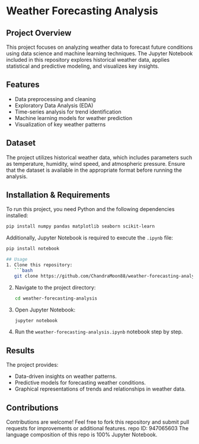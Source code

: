 # Weather Forecasting Analysis

## Project Overview
This project focuses on analyzing weather data to forecast future conditions using data science and machine learning techniques. The Jupyter Notebook included in this repository explores historical weather data, applies statistical and predictive modeling, and visualizes key insights.

## Features
- Data preprocessing and cleaning
- Exploratory Data Analysis (EDA)
- Time-series analysis for trend identification
- Machine learning models for weather prediction
- Visualization of key weather patterns

## Dataset
The project utilizes historical weather data, which includes parameters such as temperature, humidity, wind speed, and atmospheric pressure. Ensure that the dataset is available in the appropriate format before running the analysis.

## Installation & Requirements
To run this project, you need Python and the following dependencies installed:

```bash
pip install numpy pandas matplotlib seaborn scikit-learn
```

Additionally, Jupyter Notebook is required to execute the `.ipynb` file:
```bash
pip install notebook

## Usage
1. Clone this repository:
   ```bash
   git clone https://github.com/ChandraMoon88/weather-forecasting-analysis.git
   ```
2. Navigate to the project directory:
   ```bash
   cd weather-forecasting-analysis
   ```
3. Open Jupyter Notebook:
   ```bash
   jupyter notebook
   ```
4. Run the `weather-forecasting-analysis.ipynb` notebook step by step.

## Results
The project provides:
- Data-driven insights on weather patterns.
- Predictive models for forecasting weather conditions.
- Graphical representations of trends and relationships in weather data.

## Contributions
Contributions are welcome! Feel free to fork this repository and submit pull requests for improvements or additional features.
repo ID: 947065603
The language composition of this repo is 100% Jupyter Notebook.
```
